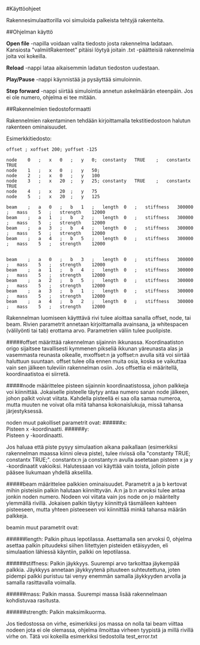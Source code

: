 ﻿#Käyttöohjeet

Rakennesimulaattorilla voi simuloida palkeista tehtyjä rakenteita. 

##Ohjelman käyttö

**Open file** -napilla voidaan valita tiedosto josta rakennelma ladataan. Kansiosta "valmiitRakenteet" pitäisi löytyä joitain .txt -päätteisiä rakennelmia joita voi kokeilla.

**Reload** -nappi lataa aikaisemmin ladatun tiedoston uudestaan.

**Play/Pause** -nappi käynnistää ja pysäyttää simuloinnin.

**Step forward** -nappi siirtää simulointia annetun askelmäärän eteenpäin. Jos ei ole numero, ohjelma ei tee mitään.


##Rakennelmien tiedostoformaatti

Rakennelmien rakentaminen tehdään kirjoittamalla tekstitiedostoon halutun rakenteen ominaisuudet. 

Esimerkkitiedosto:
```
offset ; xoffset 200; yoffset -125

node	0	;	x	0	;	y	0;	constanty	TRUE	;	constantx	TRUE
node	1	;	x	0	;	y	50;	
node	2	;	x	0	;	y	100
node	3	;	x	20	;	y	25;	constanty	TRUE	;	constantx	TRUE
node	4	;	x	20	;	y	75
node	5	;	x	20	;	y	125

beam	;	a	0	;	b	1	;	length	0	;	stiffness	300000	;	mass	5	;	strength	12000
beam	;	a	1	;	b	2	;	length	0	;	stiffness	300000	;	mass	5	;	strength	12000
beam	;	a	3	;	b	4	;	length	0	;	stiffness	300000	;	mass	5	;	strength	12000
beam	;	a	4	;	b	5	;	length	0	;	stiffness	300000	;	mass	5	;	strength	12000


beam	;	a	0	;	b	3	;	length	0	;	stiffness	300000	;	mass	5	;	strength	12000
beam	;	a	1	;	b	4	;	length	0	;	stiffness	300000	;	mass	5	;	strength	12000
beam	;	a	2	;	b	5	;	length	0	;	stiffness	300000	;	mass	5	;	strength	12000
beam	;	a	3	;	b	1	;	length	0	;	stiffness	300000	;	mass	5	;	strength	12000
beam	;	a	4	;	b	2	;	length	0	;	stiffness	300000	;	mass	5	;	strength	12000

```


Rakennelman luomiseen käytttävä rivi tulee aloittaa sanalla offset, node, tai beam. Rivien parametrit annetaan kirjoittamalla avainsana, ja whitespacen (välilyönti tai tab) erottama arvo. Parametrien väliin tulee puolipiste.

#####offset
määrittää rakennelman sijainnin ikkunassa. Koordinaatiston origo sijaitsee tavallisesti kymmenen pikseliä ikkunan yäreunasta alas ja vasemmasta reunasta oikealle, mxoffset:n ja yoffset:n avulla sitä voi siirtää haluttuun suuntaan. offset tulee olla ennen muita osia, koska se vaikuttaa vain sen jälkeen tuleviiin rakennelman osiin. Jos offsettia ei määritellä, koordinaatistoa ei siirretä.

#####node
määrittelee pisteen sijainnin koordinaatistossa, johon palkkeja voi kiinnittää. Jokaiselle pisteelle täytyy antaa numero sanan node jälkeen, johon palkit voivat viitata. Kahdella pisteellä ei saa olla samaa numeroa, mutta muuten ne voivat olla mitä tahansa kokonaislukuja, missä tahansa järjestyksessä.

noden muut pakolliset parametrit ovat:
######x:		
Pisteen x -koordinaatti.
######y:		
Pisteen y -koordinaatti.	

Jos haluaa että piste pysyy simulaation aikana paikallaan (esimerkiksi rakennelman maassa kiinni oleva piste), tulee rivissä olla "constanty TRUE; constantx TRUE;". constantx:n ja constanty:n avulla asetetaan pisteen x ja y -koordinaatit vakioiksi. Halutessaan voi käyttää vain toista, jolloin piste pääsee liukumaan yhdellä akselilla.
 
#####beam
määrittelee palkkien ominaisuudet. Parametrit a ja b kertovat mihin pisteisiin palkin halutaan kiinnittyvän. A:n ja b:n arvoksi tulee antaa jonkin noden numero. Nodeen voi viitata vain jos node on jo määritelty ylemmällä rivillä. Jokaisen palkin täytyy kiinnittyä täsmälleen kahteen pisteeseen, mutta yhteen pisteeseen voi kiinnittää minkä tahansa määrän palkkeja.

beamin muut parametrit ovat:

######length:
Palkin pituus lepotilassa. Asettamalla sen arvoksi 0, ohjelma asettaa palkin pituudeksi siihen liitettyjen pisteiden etäisyyden, eli simulaation lähiessä käyntiin, palkki on lepotilassa.

######stiffness:
Palkin jäykkyys. Suurempi arvo tarkoittaa jäykempää palkkia. Jäykkyys annetaan jäykkyytenä pituuteen suhteutettuna, joten pidempi palkki puristuu tai venyy enemmän samalla jäykkyyden arvolla ja samalla rasittavalla voimalla. 

######mass:
Palkin massa. Suurempi massa lisää rakennelmaan kohdistuvaa rasitusta.

######strength:
Palkin maksimikuorma.

Jos tiedostossa on virhe, esimerkiksi jos massa on nolla tai beam viittaa nodeen jota ei ole olemassa, ohjelma ilmoittaa virheen tyypistä ja millä rivillä virhe on. Tätä voi kokeilla esimerkiksi tiedostolla test_error.txt






